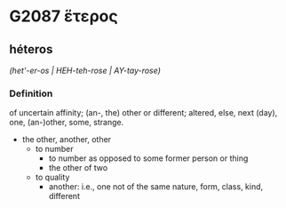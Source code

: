 # G2087 ἕτερος

## héteros

_(het'-er-os | HEH-teh-rose | AY-tay-rose)_

### Definition

of uncertain affinity; (an-, the) other or different; altered, else, next (day), one, (an-)other, some, strange.

- the other, another, other
  - to number
    - to number as opposed to some former person or thing
    - the other of two
  - to quality
    - another: i.e., one not of the same nature, form, class, kind, different

